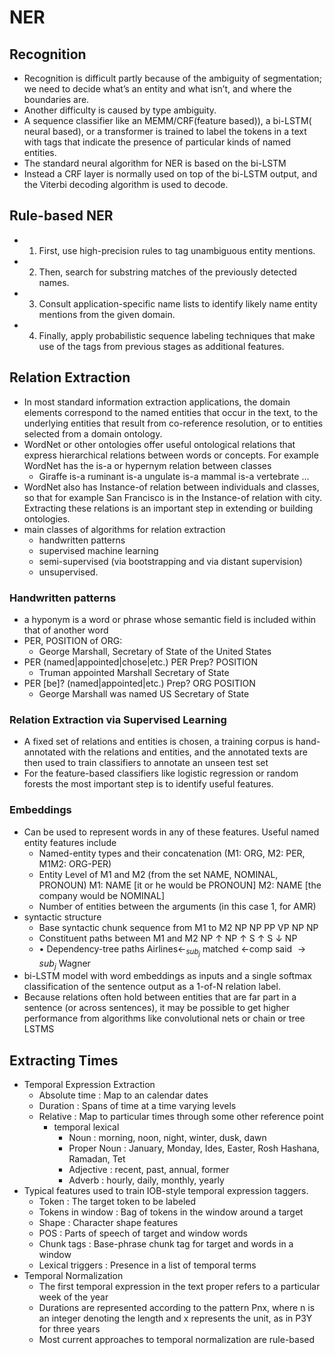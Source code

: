 # NER
## Recognition
*    Recognition is difficult partly because of the ambiguity of segmentation; we need to decide what’s an entity and what isn’t, and where the boundaries are.
*    Another difficulty is caused by type ambiguity.
*    A sequence classifier like an  MEMM/CRF(feature based)), a bi-LSTM( neural based), or a transformer is trained to label the tokens in a text with tags that indicate the presence of particular kinds of named entities.
*    The standard neural algorithm for NER is based on the bi-LSTM
*    Instead a CRF layer is normally used on top of the bi-LSTM output, and the Viterbi decoding algorithm is used to decode.

## Rule-based NER
*    1. First, use high-precision rules to tag unambiguous entity mentions.
*    2. Then, search for substring matches of the previously detected names.
*    3. Consult application-specific name lists to identify likely name entity mentions from the given domain.
*    4. Finally, apply probabilistic sequence labeling techniques that make use of the tags from previous stages as additional features.

## Relation Extraction 
*    In most standard information extraction applications, the domain elements correspond to the named entities that occur in the text, to the underlying entities that result from co-reference resolution, or to entities selected from a domain ontology. 
*    WordNet or other ontologies offer useful ontological relations that express hierarchical relations between words or concepts. For example WordNet has the is-a or hypernym relation between classes
        *    Giraffe is-a ruminant is-a ungulate is-a mammal is-a vertebrate ...
*    WordNet also has Instance-of relation between individuals and classes, so that for example San Francisco is in the Instance-of relation with city. Extracting these relations is an important step in extending or building ontologies.
*    main classes of algorithms for relation extraction 
        *    handwritten patterns
        *    supervised machine learning
        *    semi-supervised (via bootstrapping and via distant supervision) 
        *    unsupervised.
### Handwritten patterns
*    a hyponym is a word or phrase whose semantic field is included within that of another word
*    PER, POSITION of ORG:
        *    George Marshall, Secretary of State of the United States
*    PER (named|appointed|chose|etc.) PER Prep? POSITION
        *    Truman appointed Marshall Secretary of State
*    PER [be]? (named|appointed|etc.) Prep? ORG POSITION
        *    George Marshall was named US Secretary of State

### Relation Extraction via Supervised Learning
*    A fixed set of relations and entities is chosen, a training corpus is hand-annotated with the relations and entities, and the annotated texts are then used to train classifiers to annotate an unseen test set
*    For the feature-based classifiers like logistic regression or random forests the most important step is to identify useful features.

### Embeddings 
*    Can be used to represent words in any of these features. Useful named entity features include
        *    Named-entity types and their concatenation
(M1: ORG, M2: PER, M1M2: ORG-PER)
        * Entity Level of M1 and M2 (from the set NAME, NOMINAL, PRONOUN)
M1: NAME [it or he would be PRONOUN]
M2: NAME [the company would be NOMINAL]
        * Number of entities between the arguments (in this case 1, for AMR)
*    syntactic structure
        * Base syntactic chunk sequence from M1 to M2
NP NP PP VP NP NP
        *    Constituent paths between M1 and M2
NP ↑ NP ↑ S ↑ S ↓ NP
        *    • Dependency-tree paths
Airlines$←_{sub_{j}}$ matched ←comp said $→{sub_{j}}$ Wagner
*  bi-LSTM model with word embeddings as inputs and a single softmax classification of the sentence output as a 1-of-N relation label. 
*  Because relations often hold between entities that are far part in a sentence (or across sentences), it may be possible to get higher performance from algorithms like convolutional nets or chain or tree LSTMS
## Extracting Times
*    Temporal Expression Extraction
        *    Absolute time  : Map to an calendar dates
        *    Duration : Spans of time at a time varying levels
        *    Relative : Map to particular times through some other reference point
                *    temporal lexical
                        *    Noun : morning, noon, night, winter, dusk, dawn
                        *    Proper Noun : January, Monday, Ides, Easter, Rosh Hashana, Ramadan, Tet
                        *    Adjective : recent, past, annual, former
                        *    Adverb : hourly, daily, monthly, yearly
*    Typical features used to train IOB-style temporal expression taggers.
        *    Token : The target token to be labeled
        *    Tokens in window : Bag of tokens in the window around a target
        *    Shape : Character shape features
        *    POS : Parts of speech of target and window words
        *    Chunk tags : Base-phrase chunk tag for target and words in a window
        *    Lexical triggers : Presence in a list of temporal terms
* Temporal Normalization
    * The first temporal expression in the text proper refers to a particular week of the year
    *  Durations are represented according to the pattern Pnx, where n is an integer denoting the length and x represents the unit, as in P3Y for three years
    *  Most current approaches to temporal normalization are rule-based
    
                         